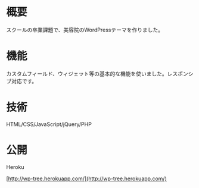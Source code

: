 # 概要
スクールの卒業課題で、美容院のWordPressテーマを作りました。
# 機能
カスタムフィールド、ウィジェット等の基本的な機能を使いました。レスポンシブ対応です。
# 技術
HTML/CSS/JavaScript/jQuery/PHP
# 公開
Heroku

[http://wp-tree.herokuapp.com/](http://wp-tree.herokuapp.com/)

